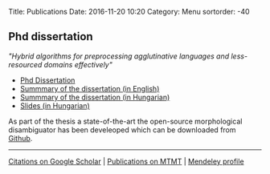 Title: Publications
Date: 2016-11-20 10:20
Category: Menu
sortorder: -40


## Phd dissertation

*"Hybrid algorithms for preprocessing agglutinative languages and less-resourced domains effectively"*

* [Phd Dissertation]({filename}/pdfs/phd/thesis.pdf)
* [Summmary of the dissertation (in English)]({filename}/pdfs/phd/summary_en.pdf)
* [Summmary of the dissertation (in Hungarian)]({filename}/pdfs/phd/summary_hu.pdf)
* [Slides (in Hungarian)](pdfs/phd/defense_hu.pdf)

As part of the thesis a state-of-the-art the open-source morphological disambiguator has been develeoped which can be downloaded from [Github](https://github.com/ppke-nlpg/purepos).

<hr>

[Citations  on Google Scholar](http://scholar.google.hu/citations?user=aHDWeEMAAAAJ&hl=en) | [Publications on MTMT](https://vm.mtmt.hu//search/slist.php?lang=0&AuthorID=10029812) | [Mendeley profile](http://www.mendeley.com/profiles/gyorgy-orosz)

<script src="http://bibbase.org/show?bib=https%3A%2F%2Fapi.zotero.org%2Fusers%2F1328918%2Fcollections%2FDSWWZRS6%2Fitems%3Fkey%3DviuEIxbJ2wHtvMvIYxPn1Ovu%26format%3Dbibtex%26limit%3D100&jsonp=1&token=c20091ae140a0534b22b4621ce8b2b62"></script>
